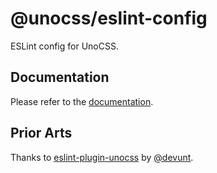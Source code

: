 # @unocss/eslint-config

ESLint config for UnoCSS.

## Documentation

Please refer to the [documentation](https://unocss.dev/integrations/eslint).

## Prior Arts

Thanks to [eslint-plugin-unocss](https://github.com/devunt/eslint-plugin-unocss) by [@devunt](https://github.com/devunt).
